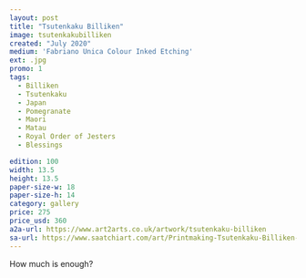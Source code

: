 ```yaml
---
layout: post
title: "Tsutenkaku Billiken"
image: tsutenkakubilliken
created: "July 2020"
medium: 'Fabriano Unica Colour Inked Etching'
ext: .jpg
promo: 1
tags:
  - Billiken
  - Tsutenkaku
  - Japan
  - Pomegranate
  - Maori
  - Matau
  - Royal Order of Jesters
  - Blessings

edition: 100
width: 13.5 
height: 13.5
paper-size-w: 18
paper-size-h: 14
category: gallery
price: 275
price_usd: 360
a2a-url: https://www.art2arts.co.uk/artwork/tsutenkaku-billiken
sa-url: https://www.saatchiart.com/art/Printmaking-Tsutenkaku-Billiken-Colour-Inked-Etching-Limited-Edition-of-100/19454/7880742/view
---
```


How much is enough?